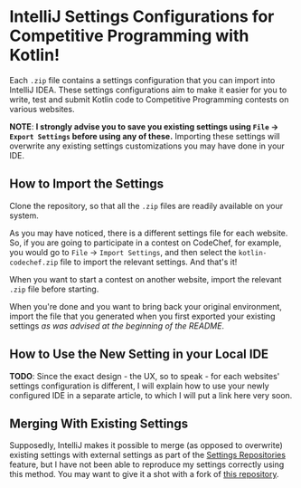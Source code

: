 # IntelliJ Settings Configurations for Competitive Programming with Kotlin!
Each `.zip` file contains a settings configuration that you can import into IntelliJ IDEA. These settings configurations aim to make it easier for you to write, test and submit Kotlin code to Competitive Programming contests on various websites. 

**NOTE**: **I strongly advise you to save you existing settings using `File` -> `Export Settings` before using any of these.** Importing these settings will overwrite any existing settings customizations you may have done in your IDE. 

## How to Import the Settings
Clone the repository, so that all the `.zip` files are readily available on your system. 

As you may have noticed, there is a different settings file for each website. So, if you are going to participate in a contest on CodeChef, for example, you would go to `File` -> `Import Settings`, and then select the `kotlin-codechef.zip` file to import the relevant settings. And that's it!

When you want to start a contest on another website, import the relevant `.zip` file before starting.

When you're done and you want to bring back your original environment, import the file that you generated when you first exported your existing settings *as was advised at the beginning of the README*.

## How to Use the New Setting in your Local IDE
**TODO**: Since the exact design - the UX, so to speak - for each websites' settings configuration is different, I will explain how to use your newly configured IDE in a separate article, to which I will put a link here very soon.

## Merging With Existing Settings
Supposedly, IntelliJ makes it possible to merge (as opposed to overwrite) existing settings with external settings as part of the [Settings Repositories](https://www.jetbrains.com/help/idea/sharing-your-ide-settings.html#settings-repository) feature, but I have not been able to reproduce my settings correctly using this method. You may want to give it a shot with a fork of [this repository](https://github.com/RishabhMalviya/intellij-settings-kotlin-codechef.git).
